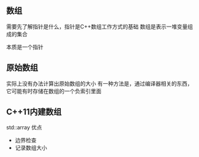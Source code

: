 ## 数组
需要先了解指针是什么，指针是C++数组工作方式的基础
数组是表示一堆变量组成的集合

本质是一个指针

## 原始数组
实际上没有办法计算出原始数组的大小
有一种方法是，通过编译器相关的东西，它可能有时存储在数组的一个负索引里面

## C++11内建数组
std::array
优点
- 边界检查
- 记录数组大小
